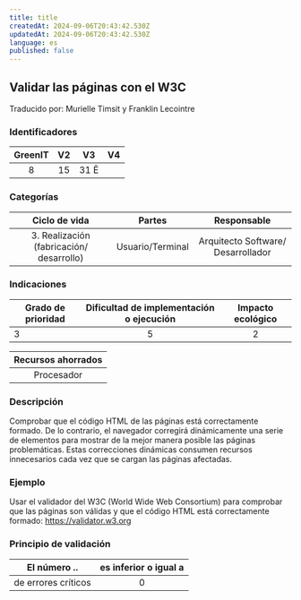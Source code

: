 ```yaml
---
title: title
createdAt: 2024-09-06T20:43:42.530Z
updatedAt: 2024-09-06T20:43:42.530Z
language: es
published: false
---
```

## Validar las páginas con el W3C
Traducido por: Murielle Timsit y Franklin Lecointre

### Identificadores

| GreenIT |  V2  |  V3  |  V4  |
|:-------:|:----:|:----:|:----:|
| 8  | 15 | 31  Ê   |

### Categorías

| Ciclo de vida | Partes | Responsable  |
|:---------:|:----:|:----:|
| 3. Realización (fabricación/ desarrollo) | Usuario/Terminal | Arquitecto Software/ Desarrollador |

### Indicaciones

| Grado de prioridad   | Dificultad de implementación o ejecución | Impacto ecológico   |
|-------------------|:-------------------------:|:---------------------:|
| 3 | 5 | 2 |

|Recursos ahorrados |
|:----------------------------------------------------------:|
| Procesador  |

### Descripción

Comprobar que el código HTML de las páginas está correctamente formado. De lo contrario, el navegador corregirá dinámicamente una serie de elementos para mostrar de la mejor manera posible las páginas problemáticas.
Estas correcciones dinámicas consumen recursos innecesarios cada vez que se cargan las páginas afectadas.

### Ejemplo

Usar el validador del W3C (World Wide Web Consortium) para comprobar que las páginas son válidas y que el código HTML está correctamente formado:
https://validator.w3.org

### Principio de validación

| El número ..   | es inferior o igual a   |  
|-------------------|:-------------------------:|
| de errores críticos  | 0  |


